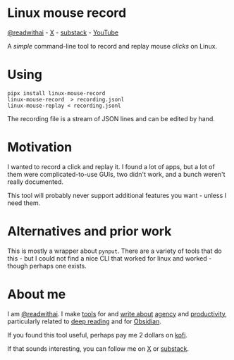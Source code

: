 # Linux mouse record
<a href="https://x.com/readwithai">@readwithai</a> - <a href="https://x.com/readwith">X</a> - <a href="https://readwithai.substack.com">substack</a> - <a href="https://www.youtube.com/@readerai">YouTube</a>

A *simple* command-line tool to record and replay mouse *clicks* on Linux.

# Using
```
pipx install linux-mouse-record
linux-mouse-record  > recording.jsonl
linux-mouse-replay < recording.jsonl
```

The recording file is a stream of JSON lines and can be edited by hand.

# Motivation
I wanted to record a click and replay it. I found a lot of apps, but a lot of them were complicated-to-use GUIs, two didn't work, and a bunch weren't really documented.

This tool will probably never support additional features you want - unless I need them.

# Alternatives and prior work
This is mostly a wrapper about `pynput`. There are a variety of tools that do this - but I could not find a nice CLI that worked for linux and worked - though perhaps one exists.

# About me
I am <a href="https://x.com/readwithai">@readwithai</a>. I make <a href="https://readwithai.substack.com/">tools</a> for and <a href="https://readwithai.substack.com/">write about</a> <a href="https://readwithai.substack.com/p/reading-and-agency">agency</a> and <a href="https://readwithai.substack.com/p/obsidian-plugin-repl">productivity</a>, particularly related to <a href="https://readwithai.substack.com/p/what-is-reading-broadly-defined">deep reading</a> and for <a href="https://readwithai.substack.com/p/what-exactly-is-obsidian">Obsidian</a>.

If you found this tool useful, perhaps pay me 2 dollars on <a href="https://ko-fi.com/readwithai">kofi</a>.

If that sounds interesting, you can follow me on <a href="https://x.com/readwithai">X</a> or <a href="https://readwithai.substack.com">substack</a>.
